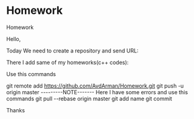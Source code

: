 # Homework
Homework

Hello,

Today We need to create a repository and send URL:

There I add same of my homeworks(c++ codes):

Use this commands

git remote add https://github.com/AvdArman/Homework.git
git push -u origin master
---------NOTE------- Here I have some errors and use this commands
git pull --rebase origin master
git add name
git commit

Thanks
